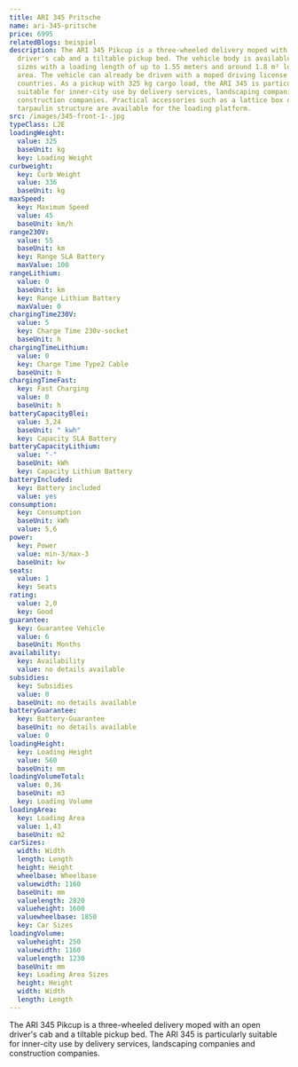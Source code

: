 ```yaml
---
title: ARI 345 Pritsche
name: ari-345-pritsche
price: 6995
relatedBlogs: beispiel
description: The ARI 345 Pikcup is a three-wheeled delivery moped with an open
  driver's cab and a tiltable pickup bed. The vehicle body is available in three
  sizes with a loading length of up to 1.55 meters and around 1.8 m² loading
  area. The vehicle can already be driven with a moped driving license in many
  countries. As a pickup with 325 kg cargo load, the ARI 345 is particularly
  suitable for inner-city use by delivery services, landscaping companies and
  construction companies. Practical accessories such as a lattice box or a
  tarpaulin structure are available for the loading platform.
src: /images/345-front-1-.jpg
typeClass: L2E
loadingWeight:
  value: 325
  baseUnit: kg
  key: Loading Weight
curbweight:
  key: Curb Weight
  value: 336
  baseUnit: kg
maxSpeed:
  key: Maximum Speed
  value: 45
  baseUnit: km/h
range230V:
  value: 55
  baseUnit: km
  key: Range SLA Battery
  maxValue: 100
rangeLithium:
  value: 0
  baseUnit: km
  key: Range Lithium Battery
  maxValue: 0
chargingTime230V:
  value: 5
  key: Charge Time 230v-socket
  baseUnit: h
chargingTimeLithium:
  value: 0
  key: Charge Time Type2 Cable
  baseUnit: h
chargingTimeFast:
  key: Fast Charging
  value: 0
  baseUnit: h
batteryCapacityBlei:
  value: 3,24
  baseUnit: " kwh"
  key: Capacity SLA Battery
batteryCapacityLithium:
  value: "-"
  baseUnit: kWh
  key: Capacity Lithium Battery
batteryIncluded:
  key: Battery included
  value: yes
consumption:
  key: Consumption
  baseUnit: kWh
  value: 5,6
power:
  key: Power
  value: min-3/max-3
  baseUnit: kw
seats:
  value: 1
  key: Seats
rating:
  value: 2,0
  key: Good
guarantee:
  key: Guarantee Vehicle
  value: 6
  baseUnit: Months
availability:
  key: Availability
  value: no details available
subsidies:
  key: Subsidies
  value: 0
  baseUnit: no details available
batteryGuarantee:
  key: Battery-Guarantee
  baseUnit: no details available
  value: 0
loadingHeight:
  key: Loading Height
  value: 560
  baseUnit: mm
loadingVolumeTotal:
  value: 0,36
  baseUnit: m3
  key: Loading Volume
loadingArea:
  key: Loading Area
  value: 1,43
  baseUnit: m2
carSizes:
  width: Width
  length: Length
  height: Height
  wheelbase: Wheelbase
  valuewidth: 1160
  baseUnit: mm
  valuelength: 2820
  valueheight: 1600
  valuewheelbase: 1850
  key: Car Sizes
loadingVolume:
  valueheight: 250
  valuewidth: 1160
  valuelength: 1230
  baseUnit: mm
  key: Loading Area Sizes
  height: Height
  width: Width
  length: Length
---
```

The ARI 345 Pikcup is a three-wheeled delivery moped with an open driver's cab and a tiltable pickup bed.  The ARI 345 is particularly suitable for inner-city use by delivery services, landscaping companies and construction companies.